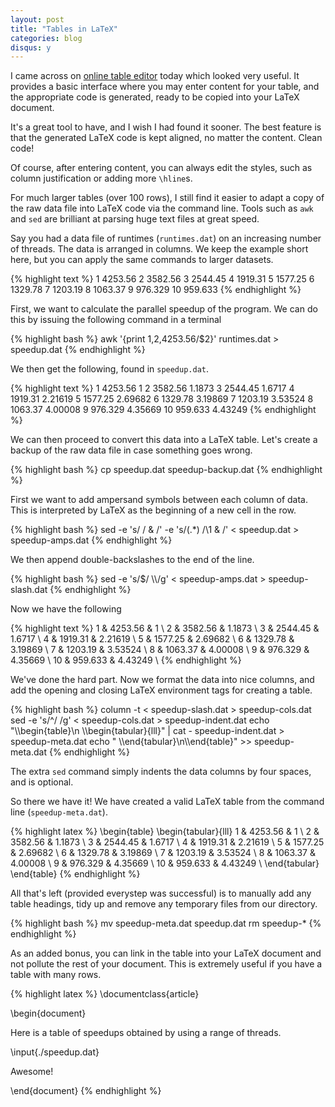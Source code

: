 ```yaml
---
layout: post
title: "Tables in LaTeX"
categories: blog
disqus: y
---
```


I came across on [online table editor](http://truben.no/latex/table/) today which looked very useful. It provides a basic interface where you may enter content for your table, and the appropriate code is generated, ready to be copied into your LaTeX document.

It's a great tool to have, and I wish I had found it sooner. The best feature is that the generated LaTeX code is kept aligned, no matter the content. Clean code!

Of course, after entering content, you can always edit the styles, such as column justification or adding more `\hline`s.

For much larger tables (over 100 rows), I still find it easier to adapt a copy of the raw data file into LaTeX code via the command line. Tools such as `awk` and `sed` are brilliant at parsing huge text files at great speed.

Say you had a data file of runtimes (`runtimes.dat`) on an increasing number of threads. The data is arranged in columns. We keep the example short here, but you can apply the same commands to larger datasets.

{% highlight text %}
1 4253.56
2 3582.56
3 2544.45
4 1919.31
5 1577.25
6 1329.78
7 1203.19
8 1063.37
9 976.329
10 959.633
{% endhighlight %}

First, we want to calculate the parallel speedup of the program. We can do this by issuing the following command in a terminal

{% highlight bash %}
awk '{print $1,$2,4253.56/$2}' runtimes.dat > speedup.dat
{% endhighlight %}

We then get the following, found in `speedup.dat`.

{% highlight text %}
1 4253.56 1
2 3582.56 1.1873
3 2544.45 1.6717
4 1919.31 2.21619
5 1577.25 2.69682
6 1329.78 3.19869
7 1203.19 3.53524
8 1063.37 4.00008
9 976.329 4.35669
10 959.633 4.43249
{% endhighlight %}

We can then proceed to convert this data into a LaTeX table. Let's create a backup of the raw data file in case something goes wrong.

{% highlight bash %}
cp speedup.dat speedup-backup.dat
{% endhighlight %}

First we want to add ampersand symbols between each column of data. This is interpreted by LaTeX as the beginning of a new cell in the row.

{% highlight bash %}
sed -e 's/ / \& /' -e 's/\(.*\) /\1 \& /' < speedup.dat > speedup-amps.dat
{% endhighlight %}

We then append double-backslashes to the end of the line.

{% highlight bash %}
sed -e 's/$/ \\\\/g' < speedup-amps.dat > speedup-slash.dat
{% endhighlight %}

Now we have the following

{% highlight text %}
1 & 4253.56 & 1 \\
2 & 3582.56 & 1.1873 \\
3 & 2544.45 & 1.6717 \\
4 & 1919.31 & 2.21619 \\
5 & 1577.25 & 2.69682 \\
6 & 1329.78 & 3.19869 \\
7 & 1203.19 & 3.53524 \\
8 & 1063.37 & 4.00008 \\
9 & 976.329 & 4.35669 \\
10 & 959.633 & 4.43249 \\
{% endhighlight %}

We've done the hard part. Now we format the data into nice columns, and add the opening and closing LaTeX environment tags for creating a table.

{% highlight bash %}
column -t < speedup-slash.dat > speedup-cols.dat
sed -e 's/^/    /g' < speedup-cols.dat > speedup-indent.dat
echo "\\\begin{table}\n  \\\begin{tabular}{lll}" | cat - speedup-indent.dat > speedup-meta.dat
echo "  \\\end{tabular}\n\\\end{table}" >> speedup-meta.dat
{% endhighlight %}

The extra `sed` command simply indents the data columns by four spaces, and is optional.

So there we have it! We have created a valid LaTeX table from the command line (`speedup-meta.dat`).

{% highlight latex %}
\begin{table}
  \begin{tabular}{lll}
    1  & 4253.56 & 1       \\
    2  & 3582.56 & 1.1873  \\
    3  & 2544.45 & 1.6717  \\
    4  & 1919.31 & 2.21619 \\
    5  & 1577.25 & 2.69682 \\
    6  & 1329.78 & 3.19869 \\
    7  & 1203.19 & 3.53524 \\
    8  & 1063.37 & 4.00008 \\
    9  & 976.329 & 4.35669 \\
    10 & 959.633 & 4.43249 \\
  \end{tabular}
\end{table}
{% endhighlight %}

All that's left (provided everystep was successful) is to manually add any table headings, tidy up and remove any temporary files from our directory.

{% highlight bash %}
mv speedup-meta.dat speedup.dat
rm speedup-*
{% endhighlight %}

As an added bonus, you can link in the table into your LaTeX document and not pollute the rest of your document. This is extremely useful if you have a table with many rows.

{% highlight latex %}
\documentclass{article}

\begin{document}

Here is a table of speedups obtained by using a range of threads.

\input{./speedup.dat}

Awesome!

\end{document}
{% endhighlight %}
